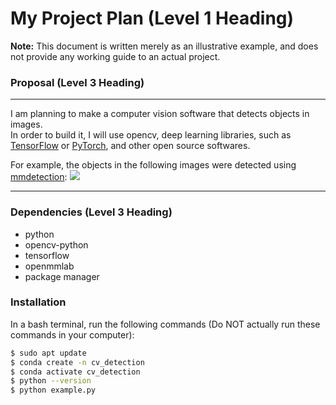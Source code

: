 # My Project Plan (Level 1 Heading)
**Note:** This document is written merely as an illustrative example, and does not provide any working guide to an actual project.
### Proposal (Level 3 Heading)
---
I am planning to make a computer vision software that detects objects in images. \
In order to build it, I will use opencv, deep learning libraries, such as [TensorFlow](https://www.tensorflow.org/?hl=ko) or [PyTorch](https://pytorch.org/), and other open source softwares.

For example, the objects in the following images were detected using [mmdetection](https://github.com/open-mmlab/mmdetection):
![](https://user-images.githubusercontent.com/12907710/137271636-56ba1cd2-b110-4812-8221-b4c120320aa9.png)

---
### Dependencies (Level 3 Heading)
- python
- opencv-python
- tensorflow
- openmmlab
- package manager
### Installation
In a bash  terminal, run the following commands (Do NOT actually run these commands in your computer):
```sh
$ sudo apt update
$ conda create -n cv_detection
$ conda activate cv_detection
$ python --version
$ python example.py
```
